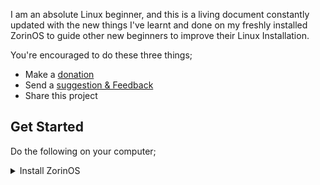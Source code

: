 I am an absolute Linux beginner, and this is a living document constantly updated with the new things I've learnt and done on my freshly installed ZorinOS to guide other new beginners to improve their Linux Installation.

You're encouraged to do these three things;  
- Make a [donation](https://selar.co/showlove/tinyzorin)
- Send a [suggestion & Feedback](https://t.me/n51n3)
- Share this project

## Get Started  
Do the following on your computer;
<details> <summary>Install ZorinOS</summary>  
  <ul>   
    <li>Download the ISO file <a href="https://zorin.com/os/download">here</a></li>  
    <li>Create a <a href="https://zorin.com/os/download">bootable USB drive</a> using Rufus. <a href="https://zorin.com/os/download">see how</a></li>  
    <li>Third bullet point</li>  
  </ul>  
</details>
